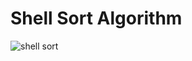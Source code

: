 # Shell Sort Algorithm



![shell sort](https://user-images.githubusercontent.com/46066018/119470194-ba4eb900-bd65-11eb-855f-6fea077e6b51.gif)
